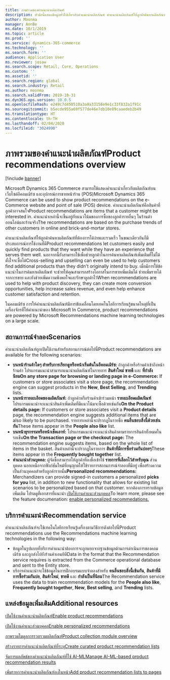 ```yaml
---
title: ภาพรวมของคำแนะนำผลิตภัณฑ์
description: หัวข้อนี้แสดงข้อมูลทั่วไปเกี่ยวกับคำแนะนำผลิตภัณฑ์ คำแนะนำผลิตภัณฑ์ให้ลูกค้าค้นหาผลิตภัณฑ์ที่ต้องการและแม้กระทั่งผลิตภัณฑ์ที่ไม่ได้ตั้งใจจะซื้อได้ง่ายและรวดเร็ว
author: Moonma
manager: AnnBe
ms.date: 10/1/2019
ms.topic: article
ms.prod: ''
ms.service: dynamics-365-commerce
ms.technology: ''
ms.search.form: ''
audience: Application User
ms.reviewer: josaw
ms.search.scope: Retail, Core, Operations
ms.custom: ''
ms.assetid: ''
ms.search.region: global
ms.search.industry: Retail
ms.author: moonma
ms.search.validFrom: 2019-10-31
ms.dyn365.ops.version: 10.0.5
ms.openlocfilehash: e249c7d450510a3a9a33158e9e1c33f832a1f91c
ms.sourcegitcommit: b5ecde955a69f577de46e7db10e89caaedeb2b49
ms.translationtype: HT
ms.contentlocale: th-TH
ms.lasthandoff: 02/04/2020
ms.locfileid: "3024990"
---
```

# <a name="product-recommendations-overview"></a><span data-ttu-id="fe62c-104">ภาพรวมของคำแนะนำผลิตภัณฑ์</span><span class="sxs-lookup"><span data-stu-id="fe62c-104">Product recommendations overview</span></span>

[!include [banner](includes/banner.md)]

<span data-ttu-id="fe62c-105">Microsoft Dynamics 365 Commerce สามารถใช้แสดงคำแนะนำเกี่ยวกับผลิตภัณฑ์บนเว็บไซต์อีคอมเมิร์ซ และอุปกรณ์การขายหน้าร้าน (POS)</span><span class="sxs-lookup"><span data-stu-id="fe62c-105">Microsoft Dynamics 365 Commerce can be used to show product recommendations on the e-Commerce website and point of sale (POS) device.</span></span> <span data-ttu-id="fe62c-106">คำแนะนำผลิตภัณฑ์คือสินค้าที่ลูกค้าอาจสนใจ</span><span class="sxs-lookup"><span data-stu-id="fe62c-106">Product recommendations are items that a customer might be interested in.</span></span> <span data-ttu-id="fe62c-107">คำแนะนำเหล่านี้จะขึ้นอยู่กับแนวโน้มของการซื้อของลูกค้ารายอื่นๆ ในร้านค้าออนไลน์และร้านจริง</span><span class="sxs-lookup"><span data-stu-id="fe62c-107">The recommendations are based on the purchase trends of other customers in online and brick-and-mortar stores.</span></span>

<span data-ttu-id="fe62c-108">คำแนะนำผลิตภัณฑ์ให้ลูกค้าค้นหาผลิตภัณฑ์ที่ต้องการได้ง่ายและรวดเร็ว ในขณะเดียวกันก็มีประสบการณ์การใช้งานที่ดี</span><span class="sxs-lookup"><span data-stu-id="fe62c-108">Product recommendations let customers easily and quickly find products that they want while they have an experience that serves them well.</span></span> <span data-ttu-id="fe62c-109">นอกจากนี้ยังสามารถใช้เพื่อช่วยลูกค้าในการค้นหาผลิตภัณฑ์เพิ่มเติมที่ไม่ได้ตั้งใจจะซื้อได้</span><span class="sxs-lookup"><span data-stu-id="fe62c-109">Cross-selling and upselling can even be used to help customers find additional products than they didn't originally intend to buy.</span></span> <span data-ttu-id="fe62c-110">เมื่อมีการใช้ข้อแนะนำในการค้นหาผลิตภัณฑ์ จะช่วยให้คุณสามารถสร้างโอกาสในการขายเพิ่มเติมได้ ช่วยเพิ่มรายได้จากการขาย และยังช่วยเพิ่มความพึงพอใจและรักษาลูกค้าไว้</span><span class="sxs-lookup"><span data-stu-id="fe62c-110">When recommendations are used to help with product discovery, they can create more conversion opportunities, help increase sales revenue, and even help enhance customer satisfaction and retention.</span></span>

<span data-ttu-id="fe62c-111">ในคอมเมิร์ซ การให้คำแนะนำผลิตภัณฑ์มีการขับเคลื่อนโดยเทคโนโลยีการเรียนรู้ขนาดใหญ่ที่เป็นเครื่องจักรที่ให้คำแนะนำของ Microsoft </span><span class="sxs-lookup"><span data-stu-id="fe62c-111">In Commerce, product recommendations are powered by Microsoft Recommendations machine learning technologies on a large scale.</span></span>


## <a name="scenarios"></a><span data-ttu-id="fe62c-112">สถานการณ์จำลอง</span><span class="sxs-lookup"><span data-stu-id="fe62c-112">Scenarios</span></span>

<span data-ttu-id="fe62c-113">คำแนะนำผลิตภัณฑ์ถูกเปิดใช้งานสำหรับสถานการณ์ต่อไปนี้</span><span class="sxs-lookup"><span data-stu-id="fe62c-113">Product recommendations are available for the following scenarios:</span></span>

- <span data-ttu-id="fe62c-114">**บนหน้าร้านค้าใดๆ สำหรับการเรียกดูหรือหน้าเริ่มต้นในอีคอมเมิร์ซ:** ถ้าลูกค้าหรือร้านค้าเข้าถึงหน้าร้านค้า โปรแกรมแนะนำสามารถแนะนำผลิตภัณฑ์ในรายการ **สินค้าใหม่** **ขายดี** และ **ที่กำลังนิยม**</span><span class="sxs-lookup"><span data-stu-id="fe62c-114">**On any store page for browsing or landing page in e-Commerce:** If customers or store associates visit a store page, the recommendation engine can suggest products in the **New**, **Best Selling**, and **Trending** lists.</span></span>
- <span data-ttu-id="fe62c-115">**บนหน้ารายละเอียดของผลิตภัณฑ์:** ถ้าลูกค้าหรือร้านค้าเข้าร่วมหน้า **รายละเอียดผลิตภัณฑ์** โปรแกรมแนะนำจะแนะนำสินค้าเพิ่มเติมที่มีแนวโน้มจะซื้อด้วยเช่นกัน</span><span class="sxs-lookup"><span data-stu-id="fe62c-115">**On the Product details page:** If customers or store associates visit a **Product details** page, the recommendation engine suggests additional items that are also likely to be purchased.</span></span> <span data-ttu-id="fe62c-116">รายการเหล่านี้จะปรากฏในรายชื่อ **คนอื่นชอบสิ่งนี้ด้วยเช่นกัน**</span><span class="sxs-lookup"><span data-stu-id="fe62c-116">These items appear in the **People also like** list.</span></span>
- <span data-ttu-id="fe62c-117">**บนหน้าธุรกรรมหรือหน้าเช็คเอาท์:** โปรแกรมแนะนำจะแนะนำสินค้าตามรายการสินค้าทั้งหมดในรถเข็น</span><span class="sxs-lookup"><span data-stu-id="fe62c-117">**On the Transaction page or the checkout page:** The recommendation engine suggests items, based on the whole list of items in the basket.</span></span> <span data-ttu-id="fe62c-118">สินค้าเหล่านี้จะปรากฏในรายการ **สินค้าที่มีการซื้อร่วมกันบ่อยๆ**</span><span class="sxs-lookup"><span data-stu-id="fe62c-118">These items appear in the **Frequently bought together** list.</span></span>
- <span data-ttu-id="fe62c-119">**คำแนะนำส่วนบุคคล:** ผู้จัดซื้อสามารถให้ลูกค้าที่ลงชื่อเข้าใช้ **รายการที่เลือกไว้สำหรับคุณ** ส่วนบุคคล นอกเหนือจากฟังก์ชันใหม่ที่อนุญาตให้ใช้รายการสถานการณ์จำลองที่มีอยู่ เพื่อสร้างความเป็นส่วนบุคคลสำหรับลูกค้ารายนั้น</span><span class="sxs-lookup"><span data-stu-id="fe62c-119">**Personalized recommendations:** Merchandizers can provide signed-in customers a personalized **picks for you** list, in addition to new functionality that allows for existing list scenarios to be personalized based on that customer.</span></span> <span data-ttu-id="fe62c-120">หากต้องการทราบข้อมูลเพิ่มเติม โปรดดูที่เอกสารที่แนะนำ [เปิดใช้งานคำแนะส่วนบุคคล](personalized-recommendations.md)</span><span class="sxs-lookup"><span data-stu-id="fe62c-120">To learn more, please see the feature documenation: [enable personalized recommedations.](personalized-recommendations.md)</span></span>

## <a name="recommendation-service"></a><span data-ttu-id="fe62c-121">บริการคำแนะนำ</span><span class="sxs-lookup"><span data-stu-id="fe62c-121">Recommendation service</span></span>

<span data-ttu-id="fe62c-122">คำแนะนำผลิตภัณฑ์จะใช้เทคโนโลยีการเรียนรู้เครื่องตามวิธีการดังต่อไปนี้</span><span class="sxs-lookup"><span data-stu-id="fe62c-122">Product recommendations use the Recommendations machine learning technologies in the following way:</span></span>

- <span data-ttu-id="fe62c-123">ข้อมูลในรูปแบบที่บริการคำแนะนำต้องการจะถูกแยกจากฐานข้อมูลด้านการดำเนินการของคอมเมิร์ซ และถูกส่งไปยังร้านค้าเอนทิตี</span><span class="sxs-lookup"><span data-stu-id="fe62c-123">Data in the format that the Recommendation service requires is extracted from the Commerce operational database and sent to the Entity store.</span></span>
- <span data-ttu-id="fe62c-124">บริการคำแนะนำจะใช้ข้อมูลในการฝึกอบรมแบบจำลองสำหรับ **คนอื่นชอบสิ่งนี้เช้นกัน**, **สินค้าที่มีการซื้อร่วมกันบ่อ**, **สินค้าใหม่**, **ขายดี** และ **กำลังเป็นที่นิยม**</span><span class="sxs-lookup"><span data-stu-id="fe62c-124">The Recommendation service uses the data to train recommendation models for the **People also like**, **Frequently bought together**, **New**, **Best selling**, and **Trending** lists.</span></span>

## <a name="additional-resources"></a><span data-ttu-id="fe62c-125">แหล่งข้อมูลเพิ่มเติม</span><span class="sxs-lookup"><span data-stu-id="fe62c-125">Additional resources</span></span>

[<span data-ttu-id="fe62c-126">เปิดใช้งานคำแนะนำผลิตภัณฑ์</span><span class="sxs-lookup"><span data-stu-id="fe62c-126">Enable product recommendations</span></span>](enable-product-recommendations.md)

[<span data-ttu-id="fe62c-127">เปิดใช้งานคำแนะส่วนบุคคล</span><span class="sxs-lookup"><span data-stu-id="fe62c-127">Enable personalized recommendations</span></span>](personalized-recommendations.md)

[<span data-ttu-id="fe62c-128">ภาพรวมโมดูลการรวบรวมผลิตภัณฑ์</span><span class="sxs-lookup"><span data-stu-id="fe62c-128">Product collection module overview</span></span>](product-collection-module-overview.md)

[<span data-ttu-id="fe62c-129">สร้างรายการคำแนะนำผลิตภัณฑ์ที่ระบุ</span><span class="sxs-lookup"><span data-stu-id="fe62c-129">Create curated product recommendation lists</span></span>](create-editorial-recommendation-lists.md)

[<span data-ttu-id="fe62c-130">จัดการผลลัพธ์ของคำแนะนำผลิตภัณฑ์ที่ใช้ AI-ML</span><span class="sxs-lookup"><span data-stu-id="fe62c-130">Manage AI-ML-based product recommendation results</span></span>](modify-product-recommendation-results.md)

[<span data-ttu-id="fe62c-131">เพิ่มรายการคำแนะนำผลิตภัณฑ์ลงในหน้า</span><span class="sxs-lookup"><span data-stu-id="fe62c-131">Add product recommendation lists to pages</span></span>](add-reco-list-to-page.md)
